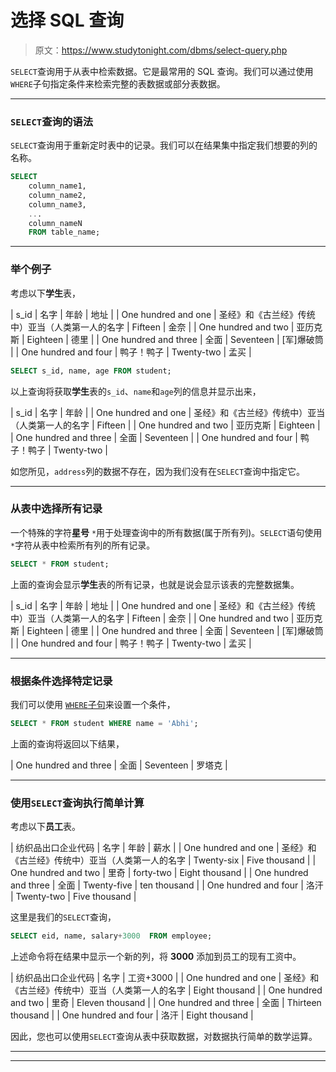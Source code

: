 # 选择 SQL 查询

> 原文：<https://www.studytonight.com/dbms/select-query.php>

`SELECT`查询用于从表中检索数据。它是最常用的 SQL 查询。我们可以通过使用`WHERE`子句指定条件来检索完整的表数据或部分表数据。

* * *

### `SELECT`查询的语法

`SELECT`查询用于重新定时表中的记录。我们可以在结果集中指定我们想要的列的名称。

```sql
SELECT 
    column_name1, 
    column_name2, 
    column_name3, 
    ...
    column_nameN 
    FROM table_name;
```

* * *

### 举个例子

考虑以下**学生**表，

| s_id | 名字 | 年龄 | 地址 |
| One hundred and one | 圣经》和《古兰经》传统中）亚当（人类第一人的名字 | Fifteen | 金奈 |
| One hundred and two | 亚历克斯 | Eighteen | 德里 |
| One hundred and three | 全面 | Seventeen | [军]爆破筒 |
| One hundred and four | 鸭子！鸭子 | Twenty-two | 孟买 |

```sql
SELECT s_id, name, age FROM student;
```

以上查询将获取**学生**表的`s_id`、`name`和`age`列的信息并显示出来，

| s_id | 名字 | 年龄 |
| One hundred and one | 圣经》和《古兰经》传统中）亚当（人类第一人的名字 | Fifteen |
| One hundred and two | 亚历克斯 | Eighteen |
| One hundred and three | 全面 | Seventeen |
| One hundred and four | 鸭子！鸭子 | Twenty-two |

如您所见，`address`列的数据不存在，因为我们没有在`SELECT`查询中指定它。

* * *

### 从表中选择所有记录

一个特殊的字符**星号** `*`用于处理查询中的所有数据(属于所有列)。`SELECT`语句使用`*`字符从表中检索所有列的所有记录。

```sql
SELECT * FROM student;
```

上面的查询会显示**学生**表的所有记录，也就是说会显示该表的完整数据集。

| s_id | 名字 | 年龄 | 地址 |
| One hundred and one | 圣经》和《古兰经》传统中）亚当（人类第一人的名字 | Fifteen | 金奈 |
| One hundred and two | 亚历克斯 | Eighteen | 德里 |
| One hundred and three | 全面 | Seventeen | [军]爆破筒 |
| One hundred and four | 鸭子！鸭子 | Twenty-two | 孟买 |

* * *

### 根据条件选择特定记录

我们可以使用 [`WHERE`子句](where-clause.php)来设置一个条件，

```sql
SELECT * FROM student WHERE name = 'Abhi';
```

上面的查询将返回以下结果，

| One hundred and three | 全面 | Seventeen | 罗塔克 |

* * *

### 使用`SELECT`查询执行简单计算

考虑以下**员工**表。

| 纺织品出口企业代码 | 名字 | 年龄 | 薪水 |
| One hundred and one | 圣经》和《古兰经》传统中）亚当（人类第一人的名字 | Twenty-six | Five thousand |
| One hundred and two | 里奇 | forty-two | Eight thousand |
| One hundred and three | 全面 | Twenty-five | ten thousand |
| One hundred and four | 洛汗 | Twenty-two | Five thousand |

这里是我们的`SELECT`查询，

```sql
SELECT eid, name, salary+3000  FROM employee;
```

上述命令将在结果中显示一个新的列，将 **3000** 添加到员工的现有工资中。

| 纺织品出口企业代码 | 名字 | 工资+3000 |
| One hundred and one | 圣经》和《古兰经》传统中）亚当（人类第一人的名字 | Eight thousand |
| One hundred and two | 里奇 | Eleven thousand |
| One hundred and three | 全面 | Thirteen thousand |
| One hundred and four | 洛汗 | Eight thousand |

因此，您也可以使用`SELECT`查询从表中获取数据，对数据执行简单的数学运算。

* * *

* * *